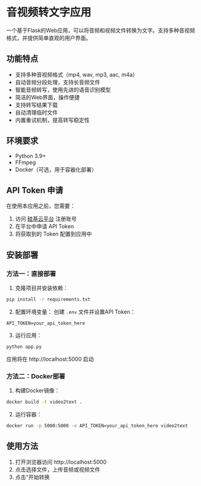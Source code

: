 # 音视频转文字应用

一个基于Flask的Web应用，可以将音频和视频文件转换为文字。支持多种音视频格式，并提供简单直观的用户界面。

## 功能特点

- 支持多种音视频格式（mp4, wav, mp3, aac, m4a）
- 自动音频分段处理，支持长音频文件
- 智能音频转写，使用先进的语音识别模型
- 简洁的Web界面，操作便捷
- 支持转写结果下载
- 自动清理临时文件
- 内置重试机制，提高转写稳定性

## 环境要求

- Python 3.9+
- FFmpeg
- Docker（可选，用于容器化部署）

## API Token 申请

在使用本应用之前，您需要：
1. 访问 [硅基云平台](https://cloud.siliconflow.cn/) 注册账号
2. 在平台中申请 API Token
3. 将获取到的 Token 配置到应用中

## 安装部署

### 方法一：直接部署

1. 克隆项目并安装依赖：
```bash
pip install -r requirements.txt
```

2. 配置环境变量：
创建 `.env` 文件并设置API Token：
```
API_TOKEN=your_api_token_here
```

3. 运行应用：
```bash
python app.py
```
应用将在 http://localhost:5000 启动

### 方法二：Docker部署

1. 构建Docker镜像：
```bash
docker build -t video2text .
```

2. 运行容器：
```bash
docker run -p 5000:5000 -e API_TOKEN=your_api_token_here video2text
```

## 使用方法

1. 打开浏览器访问 http://localhost:5000
2. 点击选择文件，上传音频或视频文件
3. 点击"开始转换